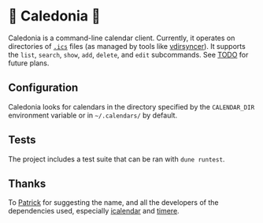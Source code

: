 # 📅 Caledonia 🏴󠁧󠁢󠁳󠁣󠁴󠁿

Caledonia is a command-line calendar client.
Currently, it operates on directories of [`.ics`](https://datatracker.ietf.org/doc/html/rfc5545) files (as managed by tools like [vdirsyncer](https://github.com/pimutils/vdirsyncer)).
It supports the `list`, `search`, `show`, `add`, `delete`, and `edit` subcommands.
See [TODO](./TODO.org) for future plans.

## Configuration

Caledonia looks for calendars in the directory specified by the `CALENDAR_DIR` environment variable or in `~/.calendars/` by default.

## Tests

The project includes a test suite that can be ran with `dune runtest`.

## Thanks

To [Patrick](https://patrick.sirref.org/) for suggesting the name, and all the developers of the dependencies used, especially [icalendar](https://github.com/robur-coop/icalendar) and [timere](https://github.com/daypack-dev/timere).

